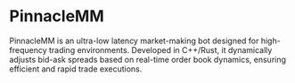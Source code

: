 # PinnacleMM
PinnacleMM is an ultra-low latency market-making bot designed for high-frequency trading environments. Developed in C++/Rust, it dynamically adjusts bid-ask spreads based on real-time order book dynamics, ensuring efficient and rapid trade executions.
